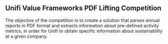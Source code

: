 ## Unifi Value Frameworks PDF Lifting Competition
The objective of the competition is to create a solution that parses annual reports in PDF format and extracts information about pre-defined activity metrics, in order for Unifi to obtain specific information about sustainability at a given company.